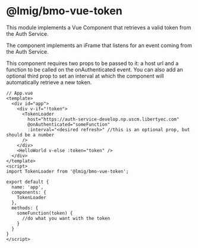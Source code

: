 # @lmig/bmo-vue-token

This module implements a Vue Component that retrieves a valid token from the Auth Service.

The component implements an iFrame that listens for an event coming from the Auth Service.

This component requires two props to be passed to it: a host url and a function to be called on the onAuthenticated event.  You can also add an optional third prop to set an interval at which the component will automatically retrieve a new token.

```
// App.vue
<template>
  <div id="app">
    <div v-if="!token">
      <TokenLoader 
        host="https://auth-service-develop.np.uscm.libertyec.com"
        @onAuthenticated="someFunction"
        :interval="<desired refresh>" //this is an optional prop, but should be a number
      />
    </div>
    <HelloWorld v-else :token="token" />
  </div>
</template>
<script>
import TokenLoader from '@lmig/bmo-vue-token';

export default {
  name: 'app',
  components: {
    TokenLoader
  },
  methods: {
    someFunction(token) {
      //do what you want with the token
    }
  }
}
</script>

```
